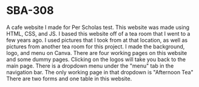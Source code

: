# SBA-308
A cafe website I made for Per Scholas test.
This website was made using HTML, CSS, and JS.
I based this website off of a tea room that I went to a few years ago.
I used pictures that I took from at that location, as well as pictures from another tea room for this project.
I made the background, logo, and menu on Canva.
There are four working pages on this website and some dummy pages.
Clicking on the logos will take you back to the main page.
There is a dropdown menu under the "menu" tab in the navigation bar. The only working page in that dropdown is "Afternoon Tea"
There are two forms and one table in this website.
